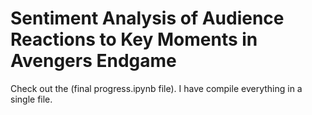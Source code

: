 # Sentiment Analysis of Audience Reactions to Key Moments in Avengers Endgame

Check out the (final progress.ipynb file). I have compile everything in a single file. 


